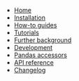 <!---
Navigation specification

See https://oprypin.github.io/mkdocs-literate-nav/
-->
- [Home](index.md)
- [Installation](installation.md)
- [How-to guides](how-to-guides/index.md)
- [Tutorials](tutorials/index.md)
- [Further background](further-background/index.md)
- [Development](development.md)
- [Pandas accessors](pandas-accessors.md)
- [API reference](api/pandas_openscm/)
- [Changelog](changelog.md)
